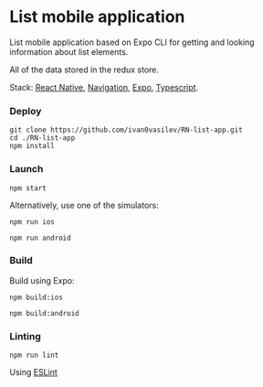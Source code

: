 # List mobile application

List mobile application based on Expo CLI for getting and looking information about list elements.

All of the data stored in the redux store.

Stack: [React Native](https://reactnative.dev), [Navigation](https://reactnavigation.org), [Expo](https://expo.dev), [Typescript](https://www.typescriptlang.org).

### Deploy

```shell script
git clone https://github.com/ivan0vasilev/RN-list-app.git
cd ./RN-list-app
npm install
```

### Launch

```shell script
npm start
```

Alternatively, use one of the simulators:

```shell script
npm run ios
```

```shell script
npm run android
```

### Build

Build using Expo:

```shell script
npm build:ios
```

```shell script
npm build:android
```

### Linting

```shell script
npm run lint
```

Using [ESLint](https://eslint.org)